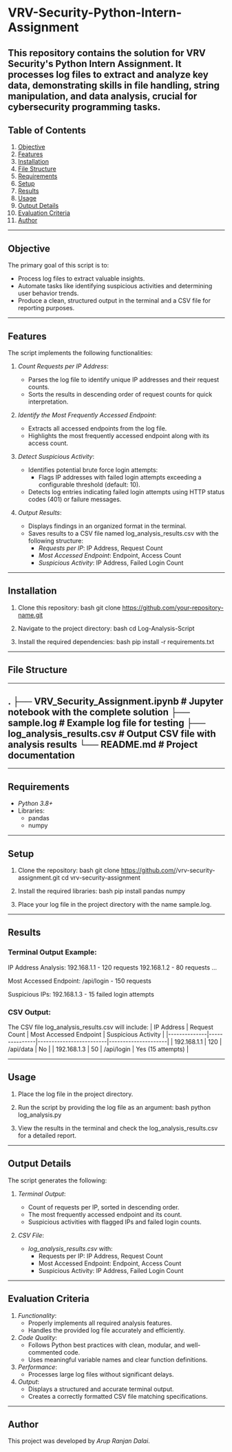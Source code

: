 # VRV-Security-Python-Intern-Assignment
This repository contains the solution for VRV Security's Python Intern Assignment. It processes log files to extract and analyze key data, demonstrating skills in file handling, string manipulation, and data analysis, crucial for cybersecurity programming tasks.
---

## Table of Contents
1. [Objective](#objective)
2. [Features](#features)
3. [Installation](#installation)
4. [File Structure](#FileStructure)
5. [Requirements](#Requirements)
6. [Setup](#Setup)
7. [Results](#Results)
8. [Usage](#usage)
9. [Output Details](#output-details)
10. [Evaluation Criteria](#evaluation-criteria)
11. [Author](#author)

---

## Objective
The primary goal of this script is to:
- Process log files to extract valuable insights.
- Automate tasks like identifying suspicious activities and determining user behavior trends.
- Produce a clean, structured output in the terminal and a CSV file for reporting purposes.

---

## Features
The script implements the following functionalities:
1. *Count Requests per IP Address*:
    - Parses the log file to identify unique IP addresses and their request counts.
    - Sorts the results in descending order of request counts for quick interpretation.

2. *Identify the Most Frequently Accessed Endpoint*:
    - Extracts all accessed endpoints from the log file.
    - Highlights the most frequently accessed endpoint along with its access count.

3. *Detect Suspicious Activity*:
    - Identifies potential brute force login attempts:
        - Flags IP addresses with failed login attempts exceeding a configurable threshold (default: 10).
    - Detects log entries indicating failed login attempts using HTTP status codes (401) or failure messages.

4. *Output Results*:
    - Displays findings in an organized format in the terminal.
    - Saves results to a CSV file named log_analysis_results.csv with the following structure:
        - *Requests per IP*: IP Address, Request Count
        - *Most Accessed Endpoint*: Endpoint, Access Count
        - *Suspicious Activity*: IP Address, Failed Login Count

---

## Installation
1. Clone this repository:
   bash
   git clone https://github.com/your-repository-name.git
   
2. Navigate to the project directory:
   bash
   cd Log-Analysis-Script
   
3. Install the required dependencies:
   bash
   pip install -r requirements.txt
   

---


## File Structure

---
.
├── VRV_Security_Assignment.ipynb  # Jupyter notebook with the complete solution
├── sample.log                    # Example log file for testing
├── log_analysis_results.csv      # Output CSV file with analysis results
└── README.md                     # Project documentation
---

---

## Requirements

- *Python 3.8+*
- Libraries:
  - pandas
  - numpy

---

## Setup

1. Clone the repository:
   bash
   git clone https://github.com/<your-username>/vrv-security-assignment.git
   cd vrv-security-assignment
   

2. Install the required libraries:
   bash
   pip install pandas numpy
   

3. Place your log file in the project directory with the name sample.log.

---


## Results

### Terminal Output Example:

IP Address Analysis:
192.168.1.1 - 120 requests
192.168.1.2 - 80 requests
...

Most Accessed Endpoint:
/api/login - 150 requests

Suspicious IPs:
192.168.1.3 - 15 failed login attempts


### CSV Output:
The CSV file log_analysis_results.csv will include:
| IP Address   | Request Count | Most Accessed Endpoint | Suspicious Activity |
|--------------|---------------|-------------------------|---------------------|
| 192.168.1.1  | 120           | /api/data              | No                  |
| 192.168.1.3  | 50            | /api/login             | Yes (15 attempts)   |

---


## Usage
1. Place the log file in the project directory.
2. Run the script by providing the log file as an argument:
   bash
   python log_analysis.py <logfile>
   
3. View the results in the terminal and check the log_analysis_results.csv for a detailed report.

---

## Output Details
The script generates the following:
1. *Terminal Output*:
    - Count of requests per IP, sorted in descending order.
    - The most frequently accessed endpoint and its count.
    - Suspicious activities with flagged IPs and failed login counts.

2. *CSV File*:
    - *log_analysis_results.csv* with:
        - Requests per IP: IP Address, Request Count
        - Most Accessed Endpoint: Endpoint, Access Count
        - Suspicious Activity: IP Address, Failed Login Count

---

## Evaluation Criteria
1. *Functionality*:
    - Properly implements all required analysis features.
    - Handles the provided log file accurately and efficiently.
2. *Code Quality*:
    - Follows Python best practices with clean, modular, and well-commented code.
    - Uses meaningful variable names and clear function definitions.
3. *Performance*:
    - Processes large log files without significant delays.
4. *Output*:
    - Displays a structured and accurate terminal output.
    - Creates a correctly formatted CSV file matching specifications.

---

## Author
This project was developed by *Arup Ranjan Dalai*.
